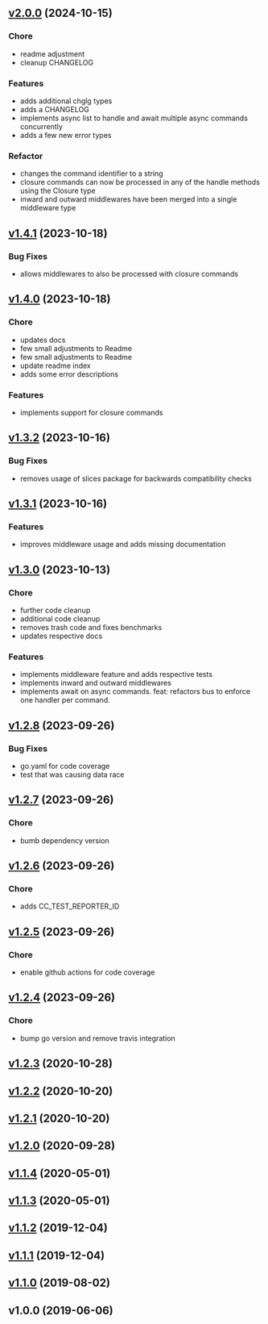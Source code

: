 
<a name="v2.0.0"></a>
## [v2.0.0](https://github.com/io-da/command/compare/v1.4.1...v2.0.0) (2024-10-15)

### Chore

- readme adjustment
- cleanup CHANGELOG

### Features

- adds additional chglg types
- adds a CHANGELOG
- implements async list to handle and await multiple async commands concurrently
- adds a few new error types

### Refactor

- changes the command identifier to a string 
- closure commands can now be processed in any of the handle methods using the Closure type 
- inward and outward middlewares have been merged into a single middleware type


<a name="v1.4.1"></a>
## [v1.4.1](https://github.com/io-da/command/compare/v1.4.0...v1.4.1) (2023-10-18)

### Bug Fixes

- allows middlewares to also be processed with closure commands


<a name="v1.4.0"></a>
## [v1.4.0](https://github.com/io-da/command/compare/v1.3.2...v1.4.0) (2023-10-18)

### Chore

- updates docs
- few small adjustments to Readme
- few small adjustments to Readme
- update readme index
- adds some error descriptions

### Features

- implements support for closure commands


<a name="v1.3.2"></a>
## [v1.3.2](https://github.com/io-da/command/compare/v1.3.1...v1.3.2) (2023-10-16)

### Bug Fixes

- removes usage of slices package for backwards compatibility checks


<a name="v1.3.1"></a>
## [v1.3.1](https://github.com/io-da/command/compare/v1.3.0...v1.3.1) (2023-10-16)

### Features

- improves middleware usage and adds missing documentation


<a name="v1.3.0"></a>
## [v1.3.0](https://github.com/io-da/command/compare/v1.2.8...v1.3.0) (2023-10-13)

### Chore

- further code cleanup
- additional code cleanup
- removes trash code and fixes benchmarks
- updates respective docs

### Features

- implements middleware feature and adds respective tests
- implements inward and outward middlewares
- implements await on async commands. feat: refactors bus to enforce one handler per command.


<a name="v1.2.8"></a>
## [v1.2.8](https://github.com/io-da/command/compare/v1.2.7...v1.2.8) (2023-09-26)

### Bug Fixes

- go.yaml for code coverage
- test that was causing data race


<a name="v1.2.7"></a>
## [v1.2.7](https://github.com/io-da/command/compare/v1.2.6...v1.2.7) (2023-09-26)

### Chore

- bumb dependency version


<a name="v1.2.6"></a>
## [v1.2.6](https://github.com/io-da/command/compare/v1.2.5...v1.2.6) (2023-09-26)

### Chore

- adds CC_TEST_REPORTER_ID


<a name="v1.2.5"></a>
## [v1.2.5](https://github.com/io-da/command/compare/v1.2.4...v1.2.5) (2023-09-26)

### Chore

- enable github actions for code coverage


<a name="v1.2.4"></a>
## [v1.2.4](https://github.com/io-da/command/compare/v1.2.3...v1.2.4) (2023-09-26)

### Chore

- bump go version and remove travis integration


<a name="v1.2.3"></a>
## [v1.2.3](https://github.com/io-da/command/compare/v1.2.2...v1.2.3) (2020-10-28)


<a name="v1.2.2"></a>
## [v1.2.2](https://github.com/io-da/command/compare/v1.2.1...v1.2.2) (2020-10-20)


<a name="v1.2.1"></a>
## [v1.2.1](https://github.com/io-da/command/compare/v1.2.0...v1.2.1) (2020-10-20)


<a name="v1.2.0"></a>
## [v1.2.0](https://github.com/io-da/command/compare/v1.1.4...v1.2.0) (2020-09-28)


<a name="v1.1.4"></a>
## [v1.1.4](https://github.com/io-da/command/compare/v1.1.3...v1.1.4) (2020-05-01)


<a name="v1.1.3"></a>
## [v1.1.3](https://github.com/io-da/command/compare/v1.1.2...v1.1.3) (2020-05-01)


<a name="v1.1.2"></a>
## [v1.1.2](https://github.com/io-da/command/compare/v1.1.1...v1.1.2) (2019-12-04)


<a name="v1.1.1"></a>
## [v1.1.1](https://github.com/io-da/command/compare/v1.1.0...v1.1.1) (2019-12-04)


<a name="v1.1.0"></a>
## [v1.1.0](https://github.com/io-da/command/compare/v1.0.0...v1.1.0) (2019-08-02)


<a name="v1.0.0"></a>
## v1.0.0 (2019-06-06)

